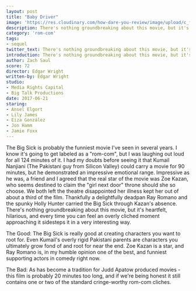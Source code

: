 ```yaml
---
layout: post
title: "Baby Driver"
image: 'https://res.cloudinary.com/how-dare-you-review/image/upload/c_fill,h_399,w_760/v1529865791/baby-driver.png'
description: There's nothing groundbreaking about this movie, but it's heartfelt and hilarious.
category: 'rom-com'
tags:
- sequel
twitter_text: There's nothing groundbreaking about this movie, but it's heartfelt and hilarious.
introduction: There's nothing groundbreaking about this movie, but it's heartfelt and hilarious.
author: Zach Saul
score: 72
director: Edgar Wright
written-by: Edgar Wright
studio: 
- Media Rights Capital
- Big Talk Productions
date: 2017-06-21
staring: 
- Ansel Elgort
- Lily James
- Eiza González
- Jon Hamm
- Jamie Foxx
---
```

The Big Sick is probably the funniest movie I've seen in several years. I know it's going to get labeled as a "rom-com", but I was laughing out loud for all 124 minutes of it. I had my doubts before seeing it that Kumail Nanjiani (The Pakistani guy from Silicon Valley) could carry a movie for 90 minutes, but he demonstrated an impressive emotional range. Impressive as he was, a friend and I agreed that the real star of the movie was Zoe Kazan, who seems destined to claim the "girl next door" throne should she so choose. We both left the theatre disappointed her illness kept her out of about a third of the film. Thankfully a delightfully deadpan Ray Romano and the spunky Holly Hunter carried the Big Sick through Kazan's absence. There's nothing groundbreaking about this movie, but it's heartfelt, hilarious, and every time you can feel an overly cliched moment approaching it sidesteps it in a very interesting way.

The Good: The Big Sick is really good at creating characters you want to root for. Even Kumail's overly rigid Pakistani parents are characters you ultimately grow fond of and root for near the end. Zoe Kazan is a star, and Ray Romano is, in my humble opinion one of the best, and funniest supporting actors in comedy right now.

The Bad: As has become a tradition for Judd Apatow produced movies - this film is probably 20 minutes too long, and if we're being honest it still contains one or two of the standard cringe-worthy rom-com cliches.